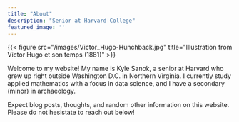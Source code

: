 ```yaml
---
title: "About"
description: "Senior at Harvard College"
featured_image: ''
---
```

{{< figure src="/images/Victor_Hugo-Hunchback.jpg" title="Illustration from Victor Hugo et son temps (1881)" >}}

Welcome to my website! My name is Kyle Sanok, a senior at Harvard who grew up right outside Washington D.C. in Northern Virginia. I currently study applied mathematics with a focus in data science, and I have a secondary (minor) in archaeology. 

Expect blog posts, thoughts, and random other information on this website. Please do not hesistate to reach out below! 